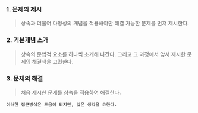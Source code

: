 ### 1. 문제의 제시
> 상속과 더불어 다형성의 개념을 적용해야만 해결 가능한 문제를 먼저 제시한다.
### 2. 기본개념 소개
> 상속의 문법적 요소를 하나씩 소개해 나간다. 그리고 그 과정에서 앞서 제시한 문제의 해결책을 고민한다.
### 3. 문제의 해결
> 처음 제시한 문제를 상속을 적용하여 해결한다.
<pre><code>이러한 접근방식은 도움이 되지만, 많은 생각을 요한다.</code></pre>
